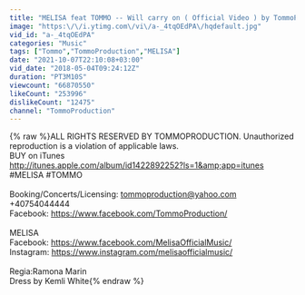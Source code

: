 ```yaml
---
title: "MELISA feat TOMMO -- Will carry on ( Official Video ) by TommoProduction"
image: "https:\/\/i.ytimg.com\/vi\/a-_4tqOEdPA\/hqdefault.jpg"
vid_id: "a-_4tqOEdPA"
categories: "Music"
tags: ["Tommo","TommoProduction","MELISA"]
date: "2021-10-07T22:10:08+03:00"
vid_date: "2018-05-04T09:24:12Z"
duration: "PT3M10S"
viewcount: "66870550"
likeCount: "253996"
dislikeCount: "12475"
channel: "TommoProduction"
---
```

{% raw %}ALL RIGHTS RESERVED BY TOMMOPRODUCTION. Unauthorized reproduction is a violation of applicable laws.<br />BUY on iTunes<br /><a rel="nofollow" target="blank" href="http://itunes.apple.com/album/id1422892252?ls=1&amp;app=itunes">http://itunes.apple.com/album/id1422892252?ls=1&amp;app=itunes</a><br />#MELISA #TOMMO<br /><br /> Booking/Concerts/Licensing: tommoproduction@yahoo.com<br />+40754044444<br />Facebook: <a rel="nofollow" target="blank" href="https://www.facebook.com/TommoProduction/">https://www.facebook.com/TommoProduction/</a><br /><br />MELISA<br />Facebook: <a rel="nofollow" target="blank" href="https://www.facebook.com/MelisaOfficialMusic/">https://www.facebook.com/MelisaOfficialMusic/</a><br />Instagram: <a rel="nofollow" target="blank" href="https://www.instagram.com/melisaofficialmusic/">https://www.instagram.com/melisaofficialmusic/</a><br /><br />Regia:Ramona Marin<br />Dress by Kemli White{% endraw %}
